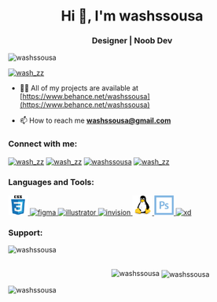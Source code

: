 <h1 align="center">Hi 👋, I'm washssousa</h1>
<h3 align="center">Designer | Noob Dev</h3>

<p align="left"> <img src="https://komarev.com/ghpvc/?username=washssousa&label=Profile%20views&color=0e75b6&style=flat" alt="washssousa" /> </p>

<p align="left"> <a href="https://twitter.com/wash_zz" target="blank"><img src="https://img.shields.io/twitter/follow/wash_zz?logo=twitter&style=for-the-badge" alt="wash_zz" /></a> </p>

- 👨‍💻 All of my projects are available at [https://www.behance.net/washssousa](https://www.behance.net/washssousa)

- 📫 How to reach me **washssousa@gmail.com**

<h3 align="left">Connect with me:</h3>
<p align="left">
<a href="https://twitter.com/wash_zz" target="blank"><img align="center" src="https://raw.githubusercontent.com/rahuldkjain/github-profile-readme-generator/master/src/images/icons/Social/twitter.svg" alt="wash_zz" height="30" width="40" /></a>
<a href="https://instagram.com/wash_zz" target="blank"><img align="center" src="https://raw.githubusercontent.com/rahuldkjain/github-profile-readme-generator/master/src/images/icons/Social/instagram.svg" alt="wash_zz" height="30" width="40" /></a>
<a href="https://www.behance.net/washssousa" target="blank"><img align="center" src="https://raw.githubusercontent.com/rahuldkjain/github-profile-readme-generator/master/src/images/icons/Social/behance.svg" alt="washssousa" height="30" width="40" /></a>
<a href="https://www.youtube.com/c/wash_zz" target="blank"><img align="center" src="https://raw.githubusercontent.com/rahuldkjain/github-profile-readme-generator/master/src/images/icons/Social/youtube.svg" alt="wash_zz" height="30" width="40" /></a>
</p>

<h3 align="left">Languages and Tools:</h3>
<p align="left"> <a href="https://www.w3schools.com/css/" target="_blank" rel="noreferrer"> <img src="https://raw.githubusercontent.com/devicons/devicon/master/icons/css3/css3-original-wordmark.svg" alt="css3" width="40" height="40"/> </a> <a href="https://www.figma.com/" target="_blank" rel="noreferrer"> <img src="https://www.vectorlogo.zone/logos/figma/figma-icon.svg" alt="figma" width="40" height="40"/> </a> <a href="https://www.adobe.com/in/products/illustrator.html" target="_blank" rel="noreferrer"> <img src="https://www.vectorlogo.zone/logos/adobe_illustrator/adobe_illustrator-icon.svg" alt="illustrator" width="40" height="40"/> </a> <a href="https://www.invisionapp.com/" target="_blank" rel="noreferrer"> <img src="https://www.vectorlogo.zone/logos/invisionapp/invisionapp-icon.svg" alt="invision" width="40" height="40"/> </a> <a href="https://www.linux.org/" target="_blank" rel="noreferrer"> <img src="https://raw.githubusercontent.com/devicons/devicon/master/icons/linux/linux-original.svg" alt="linux" width="40" height="40"/> </a> <a href="https://www.photoshop.com/en" target="_blank" rel="noreferrer"> <img src="https://raw.githubusercontent.com/devicons/devicon/master/icons/photoshop/photoshop-line.svg" alt="photoshop" width="40" height="40"/> </a> <a href="https://www.adobe.com/products/xd.html" target="_blank" rel="noreferrer"> <img src="https://cdn.worldvectorlogo.com/logos/adobe-xd.svg" alt="xd" width="40" height="40"/> </a> </p>

<h3 align="left">Support:</h3>
<p><a href="https://www.buymeacoffee.com/washssousa"> <img align="left" src="https://cdn.buymeacoffee.com/buttons/v2/default-yellow.png" height="50" width="210" alt="washssousa" /></a></p><br><br>

<p><img align="left" src="https://github-readme-stats.vercel.app/api/top-langs?username=washssousa&show_icons=true&locale=en&layout=compact" alt="washssousa" /></p>

<p>&nbsp;<img align="center" src="https://github-readme-stats.vercel.app/api?username=washssousa&show_icons=true&locale=en" alt="washssousa" /></p>

<p><img align="center" src="https://github-readme-streak-stats.herokuapp.com/?user=washssousa&" alt="washssousa" /></p>
